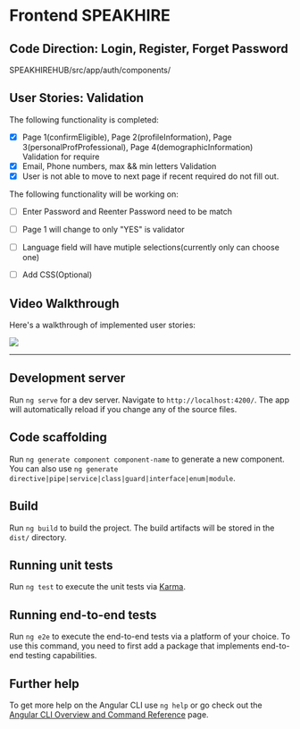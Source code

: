 # Frontend SPEAKHIRE

## Code Direction: Login, Register, Forget Password

SPEAKHIREHUB/src/app/auth/components/

## User Stories: Validation

The following functionality is completed:

- [x] Page 1(confirmEligible), Page 2(profileInformation), Page 3(personalProfProfessional), Page 4(demographicInformation) Validation for require
- [x] Email, Phone numbers, max && min letters Validation
- [x] User is not able to move to next page if recent required do not fill out.

The following functionality will be working on:

- [ ] Enter Password and Reenter Password need to be match
- [ ] Page 1 will change to only "YES" is validator
- [ ] Language field will have mutiple selections(currently only can choose one)
- [ ] Add CSS(Optional)



## Video Walkthrough

Here's a walkthrough of implemented user stories:


![](https://i.imgur.com/EpE2ZiK.gif)

--------------

## Development server

Run `ng serve` for a dev server. Navigate to `http://localhost:4200/`. The app will automatically reload if you change any of the source files.

## Code scaffolding

Run `ng generate component component-name` to generate a new component. You can also use `ng generate directive|pipe|service|class|guard|interface|enum|module`.

## Build

Run `ng build` to build the project. The build artifacts will be stored in the `dist/` directory.

## Running unit tests

Run `ng test` to execute the unit tests via [Karma](https://karma-runner.github.io).

## Running end-to-end tests

Run `ng e2e` to execute the end-to-end tests via a platform of your choice. To use this command, you need to first add a package that implements end-to-end testing capabilities.

## Further help

To get more help on the Angular CLI use `ng help` or go check out the [Angular CLI Overview and Command Reference](https://angular.io/cli) page.
